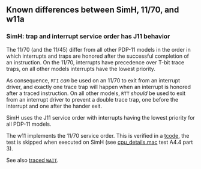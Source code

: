 ## Known differences between SimH, 11/70, and w11a

### SimH: trap and interrupt service order has J11 behavior

The 11/70 (and the 11/45) differ from all other PDP-11 models in the order in
which interrupts and traps are honored after the successful completion of an
instruction. On the 11/70, interrupts have precedence over T-bit trace traps,
on all other models interrupts have the lowest priority.

As consequence, `RTI` _can_ be used on an 11/70 to exit from an interrupt driver,
and exactly one trace trap will happen when an interrupt is honored after
a traced instruction. On all other models, `RTT` _should_ be used to exit from
an interrupt driver to prevent a double trace trap, one before the interrupt
and one after the hander exit.

SimH uses the J11 service order with interrupts having the lowest priority for
all PDP-11 models.

The w11 implements the 11/70 service order.
This is verified in a [tcode](../tools/tcode/README.md), the test is
skipped when executed on SimH
(see [cpu_details.mac](../tools/tcode/cpu_details.mac) test A4.4 part 3).

See also [traced `WAIT`](simh_diff_traced-wait.md).

